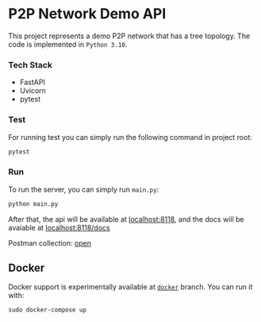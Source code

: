 # P2P Network Demo API

This project represents a demo P2P network that has a tree topology. The code is implemented in `Python 3.10`.

### Tech Stack
- FastAPI
- Uvicorn
- pytest

### Test
For running test you can simply run the following command in project root:

```bash
pytest
```

### Run
To run the server, you can simply run `main.py`:

```bash
python main.py
```

After that, the api will be available at [localhost:8118](localhost:8118), and the docs will be avaiable at [localhost:8118/docs](localhost:8118/docs)

Postman collection: [open](https://www.getpostman.com/collections/8b1b247083ab94b4bb26)
## Docker
Docker support is experimentally available at [`docker`](https://github.com/AminRezaei0x443/s73-ta/tree/docker) branch. You can run it with:
```
sudo docker-compose up
```